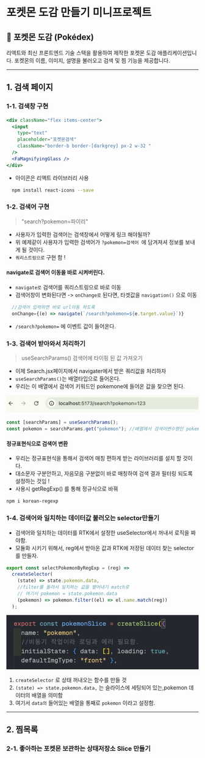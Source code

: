 # 포켓몬 도감 만들기 미니프로젝트

## 📖 포켓몬 도감 (Pokédex)

리액트와 최신 프론트엔드 기술 스택을 활용하여 제작한 포켓몬 도감 애플리케이션입니다.
포켓몬의 이름, 이미지, 설명을 불러오고 검색 및 찜 기능을 제공합니다.

---

## 1. 검색 페이지

### 1-1. 검색창 구현

```jsx
<div className="flex items-center">
  <input
    type="text"
    placeholder="포켓몬검색"
    className="border-b border-[darkgrey] px-2 w-32 "
  />
  <FaMagnifyingGlass />
</div>
```

- 아이콘은 리액트 라이브러리 사용

```bash
  npm install react-icons --save
```

### 1-2. 검색어 구현

> "search?pokemon=파이리"

- 사용자가 입력한 검색어는 검색창에서 어떻게 링크 해야될까?
- 위 예제같이 사용자가 입력한 검색어가 `?pokemon=검색어 `에 담겨져셔 정보를 보내게 될 것이다.
- `쿼리스트링으로` 구현 함 !

#### navigate로 검색어 이동을 바로 시켜버린다.

- `navigate로` 검색어를 쿼리스트링으로 바로 이동
- 검색어창이 변화된다면 -> `onChange로` 된다면, 타겟값을 `navigation()` 으로 이동

```jsx
  //검색어 입력하면 바로 url이동 하도록
  onChange={(e) => navigate(`/search?pokemon=${e.target.value}`)}
```

- `/search?pokemon=` 에 이벤트 값이 들어온다.

### 1-3. 검색어 받아와서 처리하기

> useSearchParams() 검색어에 타이핑 된 값 가져오기

- 이제 Search.jsx페이지에서 navigater에서 받은 쿼리값을 처리하자
- `useSearchParams()`는 배열타입으로 들어온다.
- 우리는 이 배열에서 검색어 키워드인 pokemone에 들어온 값을 찾으면 된다.

![1756695317373](image/README/1756695317373.png)

```jsx
const [searchParams] = useSearchParams();
const pokemon = searchParams.get("pokemon"); //배열에서 검색어변수명인 pokemon에서 값 찾아오기.
```

#### **정규표현식으로 검색어 변환**

- 우리는 정규표현식을 통해서 검색어 매칭 편하게 받는 라이브러리를 설치 할 것이다.
- 대소문자 구분안하고, 자음모음 구분없이 바로 매칭하여 검색 결과 필터링 되도록 설정하는 것임 !
- 사용시 getRegExp() 를 통해 정규식으로 바꿔

```bash
npm i korean-regexp
```

### 1-4. 검색어와 일치하는 데이터값 불러오는 selector만들기

- 검색어와 일치하는 데이터를 RTK에서 설정한 useSelector에서 꺼내서 로직을 짜야함.
- 모듈화 시키기 위해서, reg에서 받아온 값과 RTK에 저장된 데이터 찾는 selector를 만들자.

```jsx
export const selectPokemonByRegExp = (reg) =>
  createSelector(
    (state) => state.pokemon.data,
    //filter를 돌려서 일치하는 값을 뱉어내기 match로
    // 여기서 pokemon = state.pokemon.data
    (pokemon) => pokemon.filter((el) => el.name.match(reg))
  );
```

![1756697257922](image/README/1756697257922.png)

1. `createSelector` 로 상태 꺼내오는 함수를 만들 것
2. `(state) => state.pokemon.data,` 는 슬라이스에 세팅되어 있는,pokemon 데이터의 배열을 의미함
3. 여기서 `data의` 들어있는 배열을 통째로 `pokemon` 이라고 설정함.

---

## 2. 찜목록

### 2-1. 좋아하는 포켓몬 보관하는 상태저장소 Slice 만들기
